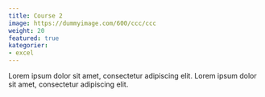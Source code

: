 ```yaml
---
title: Course 2
image: https://dummyimage.com/600/ccc/ccc
weight: 20
featured: true
kategorier:
- excel
---
```


Lorem ipsum dolor sit amet, consectetur adipiscing elit. Lorem ipsum dolor sit amet, consectetur adipiscing elit.